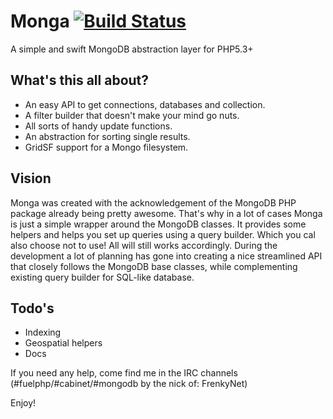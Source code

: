 # Monga [![Build Status](https://secure.travis-ci.org/FrenkyNet/Monga.png?branch=master)](https://travis-ci.org/FrenkyNet/Monga)

A simple and swift MongoDB abstraction layer for PHP5.3+

## What's this all about? 

* An easy API to get connections, databases and collection.
* A filter builder that doesn't make your mind go nuts.
* All sorts of handy update functions.
* An abstraction for sorting single results.
* GridSF support for a Mongo filesystem.

## Vision

Monga was created with the acknowledgement of the MongoDB PHP package already being pretty awesome. That's why in a lot of cases Monga is just a simple wrapper around the MongoDB classes. It provides some helpers and helps you set up queries using a query builder. Which you cal also choose not to use! All will still works accordingly. During the development a lot of planning has gone into creating a nice streamlined API that closely follows the MongoDB base classes, while complementing existing query builder for SQL-like database.

## Todo's

* Indexing
* Geospatial helpers
* Docs

If you need any help, come find me in the IRC channels (#fuelphp/#cabinet/#mongodb by the nick of: FrenkyNet)

Enjoy!